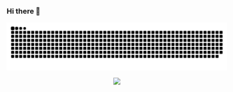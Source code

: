 ### Hi there 👋

![snake](https://raw.githubusercontent.com/chumen-Lu/chumen-Lu/output/github-contribution-grid-snake.svg)

<div align="center"> <img src="https://metrics.lecoq.io/insights/chumen-Lu "> </div>

<!--
**chumen-Lu/chumen-Lu** is a ✨ _special_ ✨ repository because its `README.md` (this file) appears on your GitHub profile.

Here are some ideas to get you started:

- 🔭 I’m currently working on ...
- 🌱 I’m currently learning ...
- 👯 I’m looking to collaborate on ...
- 🤔 I’m looking for help with ...
- 💬 Ask me about ...
- 📫 How to reach me: ...
- 😄 Pronouns: ...
- ⚡ Fun fact: ...
-->
